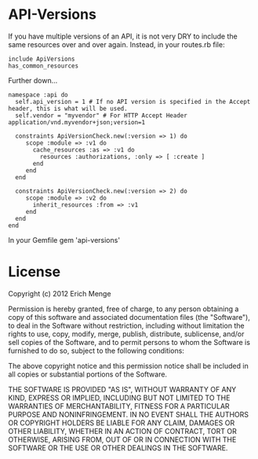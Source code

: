 API-Versions
================
If you have multiple versions of an API, it is not very DRY to include the same resources over and over again.  Instead, in your routes.rb file:

	include ApiVersions
	has_common_resources

Further down...

	namespace :api do
	  self.api_version = 1 # If no API version is specified in the Accept header, this is what will be used.
	  self.vendor = "myvendor" # For HTTP Accept Header application/vnd.myvendor+json;version=1
  
	  constraints ApiVersionCheck.new(:version => 1) do
	     scope :module => :v1 do 
	       cache_resources :as => :v1 do
	         resources :authorizations, :only => [ :create ]
	       end
	     end
	  end
  
	  constraints ApiVersionCheck.new(:version => 2) do
	     scope :module => :v2 do 
	       inherit_resources :from => :v1
	     end
	  end 
	end

In your Gemfile
	gem 'api-versions'

License
=======
Copyright (c) 2012 Erich Menge

Permission is hereby granted, free of charge, to any person obtaining a copy of this software and associated documentation files (the "Software"), to deal in the Software without restriction, including without limitation the rights to use, copy, modify, merge, publish, distribute, sublicense, and/or sell copies of the Software, and to permit persons to whom the Software is furnished to do so, subject to the following conditions:

The above copyright notice and this permission notice shall be included in all copies or substantial portions of the Software.

THE SOFTWARE IS PROVIDED "AS IS", WITHOUT WARRANTY OF ANY KIND, EXPRESS OR IMPLIED, INCLUDING BUT NOT LIMITED TO THE WARRANTIES OF MERCHANTABILITY, FITNESS FOR A PARTICULAR PURPOSE AND NONINFRINGEMENT. IN NO EVENT SHALL THE AUTHORS OR COPYRIGHT HOLDERS BE LIABLE FOR ANY CLAIM, DAMAGES OR OTHER LIABILITY, WHETHER IN AN ACTION OF CONTRACT, TORT OR OTHERWISE, ARISING FROM, OUT OF OR IN CONNECTION WITH THE SOFTWARE OR THE USE OR OTHER DEALINGS IN THE SOFTWARE.